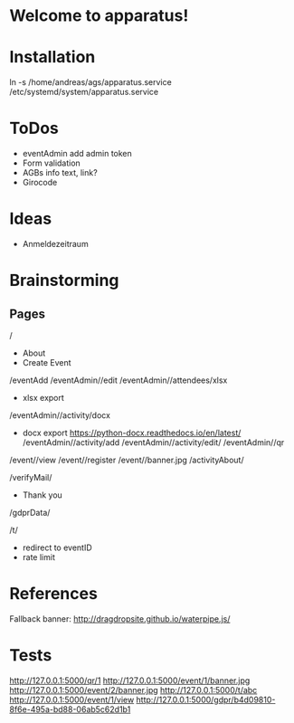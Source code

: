 # Welcome to apparatus!

# Installation

ln -s /home/andreas/ags/apparatus.service /etc/systemd/system/apparatus.service

# ToDos

* eventAdmin add admin token
* Form validation
* AGBs info text, link?
* Girocode


# Ideas

* Anmeldezeitraum



# Brainstorming


## Pages

/
* About
* Create Event

/eventAdd
/eventAdmin/<eventID>/edit
/eventAdmin/<eventID>/attendees/xlsx
* xlsx export

/eventAdmin/<eventID>/activity/docx
* docx export https://python-docx.readthedocs.io/en/latest/
/eventAdmin/<eventID>/activity/add
/eventAdmin/<eventID>/activity/edit/<activityID>
/eventAdmin/<eventID>/qr

/event/<eventID>/view
/event/<eventID>/register
/event/<eventID>/banner.jpg
/activityAbout/<activityID>

/verifyMail/<mailVerificationToken>
* Thank you

/gdprData/<gdprToken>

/t/<tinylink>
* redirect to eventID
* rate limit


# References

Fallback banner: http://dragdropsite.github.io/waterpipe.js/


# Tests

http://127.0.0.1:5000/qr/1
http://127.0.0.1:5000/event/1/banner.jpg
http://127.0.0.1:5000/event/2/banner.jpg
http://127.0.0.1:5000/t/abc
http://127.0.0.1:5000/event/1/view
http://127.0.0.1:5000/gdpr/b4d09810-8f6e-495a-bd88-06ab5c62d1b1
